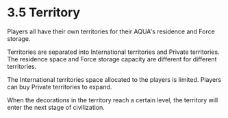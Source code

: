 # 3.5 Territory

Players all have their own territories for their AQUA's residence and Force storage.

Territories are separated into International territories and Private territories. The residence space and Force storage capacity are different for different territories.

The International territories space allocated to the players is limited. Players can buy Private territories to expand.

When the decorations in the territory reach a certain level, the territory will enter the next stage of civilization.